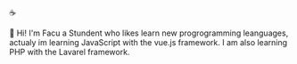 :coffee:

:wave: Hi! I'm Facu a Stundent who likes learn new progrogramming leanguages, actualy im learning JavaScript with the vue.js framework.
I am also learning PHP with the Lavarel framework.


